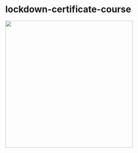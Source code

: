 # lockdown-certificate-course
<html>
  <img src="Screenshot_20200615_103846.JPG" width="400" height="400">
  </html>
